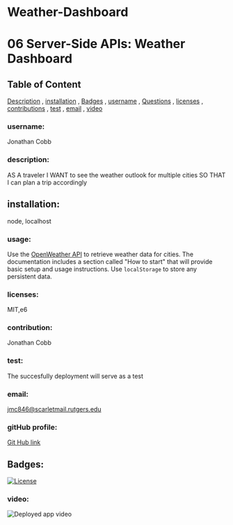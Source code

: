 # Weather-Dashboard

# 06 Server-Side APIs: Weather Dashboard

  
## Table of Content

[Description](#Description)
    ,
[installation](#installation)
    ,
[Badges](#Badges)
    ,
[username](#username)
    ,
[Questions](#Questions)
    ,
[licenses](#licenses)
    ,
[contributions](#contributions)
    ,
[test](#test)
    ,
[email](#email)
    ,
[video](#video)
      
  
 ### username:
 Jonathan Cobb
  
    
  ### description:
  AS A traveler
I WANT to see the weather outlook for multiple cities
SO THAT I can plan a trip accordingly

  
      
  ## installation:
  node, localhost

  
  ### usage:
Use the [OpenWeather API](https://openweathermap.org/api) to retrieve weather data for cities. The documentation includes a section called "How to start" that will provide basic setup and usage instructions. Use `localStorage` to store any persistent data.

    
### licenses:
MIT,e6

    
### contribution:
Jonathan Cobb

    
### test:
The succesfully deployment will serve as a test

    
### email:
jmc846@scarletmail.rutgers.edu

### gitHub profile:
[Git Hub link](https://github.com/jmc846)

## Badges:
[![License](https://poser.pugx.org/ali-irawan/xtra/license.svg)](https://poser.pugx.org/ali-irawan/xtra/license.svg)
    
### video:
![Deployed app video](https://media.giphy.com/media/50Y9mV2w6ABK9Lf1Tz/giphy.gif)

